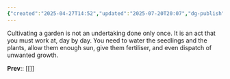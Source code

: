 ```yaml
---
{"created":"2025-04-27T14:52","updated":"2025-07-20T20:07","dg-publish":true,"dg-path":"Zettels/(1A1A1B2) Cultivating A Garden Is Continual Effort.md","permalink":"/zettels/1-a1-a1-b2-cultivating-a-garden-is-continual-effort/","dgPassFrontmatter":true,"noteIcon":"1"}
---
```


Cultivating a garden is not an undertaking done only once. It is an act that you must work at, day by day. You need to water the seedlings and the plants, allow them enough sun, give them fertiliser, and even dispatch of unwanted growth. 

**Prev**:: [[]]
